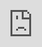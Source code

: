 <html>
    <iframe src="https://www.surfly.com/cobrowsing-api/" style="position:fixed; top:0px; left:0px; bottom:0px; right:0px; width:100%; height:100%; border:none; margin:0; padding:0;">
    </iframe>
</html>



